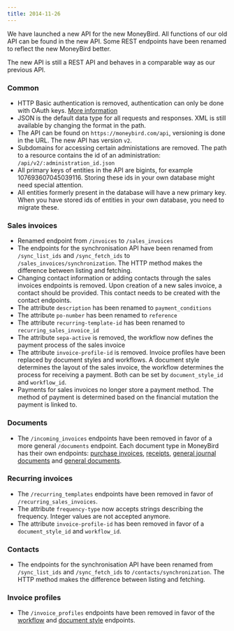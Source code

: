 ```yaml
---
title: 2014-11-26
---
```


We have launched a new API for the new MoneyBird. All functions of our old API can be found in the new API. Some REST endpoints have been renamed to reflect the new MoneyBird better.

The new API is still a REST API and behaves in a comparable way as our previous API.

### Common

* HTTP Basic authentication is removed, authentication can only be done with OAuth keys. [More information](/authentication)
* JSON is the default data type for all requests and responses. XML is still available by changing the format in the path.
* The API can be found on `https://moneybird.com/api`, versioning is done in the URL. The new API has version `v2`.
* Subdomains for accessing certain administations are removed. The path to a resource contains the id of an administration: `/api/v2/:administration_id.json`
* All primary keys of entities in the API are bigints, for example 107693607045039116. Storing these ids in your own database might need special attention.
* All entities formerly present in the database will have a new primary key. When you have stored ids of entities in your own database, you need to migrate these.

### Sales invoices

* Renamed endpoint from `/invoices` to `/sales_invoices`
* The endpoints for the synchronisation API have been renamed from `/sync_list_ids` and `/sync_fetch_ids` to `/sales_invoices/synchronization`. The HTTP method makes the difference between listing and fetching.
* Changing contact information or adding contacts through the sales invoices endpoints is removed. Upon creation of a new sales invoice, a contact should be provided. This contact needs to be created with the contact endpoints.
* The attribute `description` has been renamed to `payment_conditions`
* The attribute `po-number` has been renamed to `reference`
* The attribute `recurring-template-id` has been renamed to `recurring_sales_invoice_id`
* The attribute `sepa-active` is removed, the workflow now defines the payment process of the sales invoice
* The attribute `invoice-profile-id` is removed. Invoice profiles have been replaced by document styles and workflows. A document style determines the layout of the sales invoice, the workflow determines the process for receiving a payment. Both can be set by `document_style_id` and `workflow_id`.
* Payments for sales invoices no longer store a payment method. The method of payment is determined based on the financial mutation the payment is linked to.

### Documents

* The `/incoming_invoices` endpoints have been removed in favor of a more general `/documents` endpoint. Each document type in MoneyBird has their own endpoints: [purchase invoices](/api/documents_purchase_invoices), [receipts](/api/documents_receipts), [general journal documents](/api/documents_general_journal_documents) and [general documents](/api/documents_general_documents).

### Recurring invoices

* The `/recurring_templates` endpoints have been removed in favor of `/recurring_sales_invoices`. 
* The attribute `frequency-type` now accepts strings describing the frequency. Integer values are not accepted anymore.
* The attribute `invoice-profile-id` has been removed in favor of a `document_style_id` and `workflow_id`.

### Contacts

* The endpoints for the synchronisation API have been renamed from `/sync_list_ids` and `/sync_fetch_ids` to `/contacts/synchronization`. The HTTP method makes the difference between listing and fetching.

### Invoice profiles

* The `/invoice_profiles` endpoints have been removed in favor of the [workflow](/api/workflows) and [document style](/api/document_styles) endpoints.



